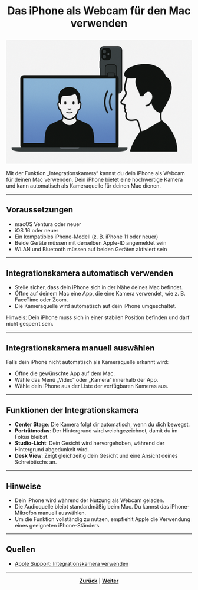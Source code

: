 # <p align="center">Das iPhone als Webcam für den Mac verwenden</p>

![Integrationskamera](../../../../images/integrationskamera.png)

Mit der Funktion „Integrationskamera“ kannst du dein iPhone als Webcam für deinen Mac verwenden. Dein iPhone bietet eine hochwertige Kamera und kann automatisch als Kameraquelle für deinen Mac dienen.

---

## Voraussetzungen

- macOS Ventura oder neuer
- iOS 16 oder neuer
- Ein kompatibles iPhone-Modell (z. B. iPhone 11 oder neuer)
- Beide Geräte müssen mit derselben Apple-ID angemeldet sein
- WLAN und Bluetooth müssen auf beiden Geräten aktiviert sein

---

## Integrationskamera automatisch verwenden

- Stelle sicher, dass dein iPhone sich in der Nähe deines Mac befindet.
- Öffne auf deinem Mac eine App, die eine Kamera verwendet, wie z. B. FaceTime oder Zoom.
- Die Kameraquelle wird automatisch auf dein iPhone umgeschaltet.

Hinweis: Dein iPhone muss sich in einer stabilen Position befinden und darf nicht gesperrt sein.

---

## Integrationskamera manuell auswählen

Falls dein iPhone nicht automatisch als Kameraquelle erkannt wird:

- Öffne die gewünschte App auf dem Mac.
- Wähle das Menü „Video“ oder „Kamera“ innerhalb der App.
- Wähle dein iPhone aus der Liste der verfügbaren Kameras aus.

---

## Funktionen der Integrationskamera

- **Center Stage**: Die Kamera folgt dir automatisch, wenn du dich bewegst.
- **Porträtmodus**: Der Hintergrund wird weichgezeichnet, damit du im Fokus bleibst.
- **Studio-Licht**: Dein Gesicht wird hervorgehoben, während der Hintergrund abgedunkelt wird.
- **Desk View**: Zeigt gleichzeitig dein Gesicht und eine Ansicht deines Schreibtischs an.

---

## Hinweise

- Dein iPhone wird während der Nutzung als Webcam geladen.
- Die Audioquelle bleibt standardmäßig beim Mac. Du kannst das iPhone-Mikrofon manuell auswählen.
- Um die Funktion vollständig zu nutzen, empfiehlt Apple die Verwendung eines geeigneten iPhone-Ständers.

---

## Quellen

- [Apple Support: Integrationskamera verwenden](https://support.apple.com/de-de/102546)

---

<p align="center"><a href="/docs/05-kommunikation/02-webcam/01-droidcam/README.md"><strong>Zurück</strong></a> | <a href="/docs/06-entwicklung/README.md"><strong>Weiter</strong></a></p>

